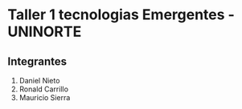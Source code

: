 # Taller 1 tecnologias Emergentes - UNINORTE
## Integrantes
1. Daniel Nieto
2. Ronald Carrillo
3. Mauricio Sierra
